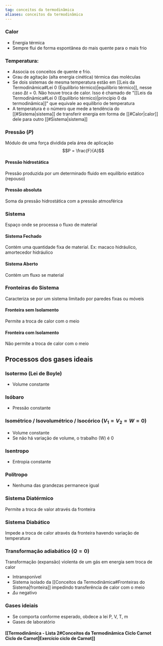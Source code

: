 ```yaml
---
tag: conceitos da termodinâmica
aliases: conceitos da termodinâmica
---
```

### Calor
- Energia térmica
- Sempre flui de forma espontânea do mais quente para o mais frio

### Temperatura:
- Associa os conceitos de quente e frio. 
- Grau de agitação (alta energia cinética) térmica das moléculas
- Se dois sistemas de mesma temperatura estão em [[Leis da Termodinâmica#Lei 0 (Equilíbrio térmico)|equilíbrio térmico]], nesse caso Δt = 0. Não houve troca de calor. Isso é chamado de "[[Leis da Termodinâmica#Lei 0 (Equilíbrio térmico)|princípio 0 da termodinâmica]]" que equivale ao equilíbrio de temperatura
- A temperatura é o número que mede a tendência do [[#Sistema|sistema]] de transferir energia em forma de [[#Calor|calor]] dele para outro [[#Sistema|sistema]]

### Pressão ($P$)
  Módulo de uma força dividida pela área de aplicação
  $$P = \frac{F}{A}$$
#### Pressão hidrostática
  Pressão produzida por um determinado fluido em equilíbrio estático (repouso)

#### Pressão absoluta 
  Soma da pressão hidrostática com a pressão atmosférica

### Sistema
  Espaço onde se processa o fluxo de material

#### Sistema Fechado
  Contém uma quantidade fixa de material.
  Ex: macaco hidráulico, amortecedor hidráulico

#### Sistema Aberto
  Contém um fluxo se material

### Fronteiras do Sistema
Caracteriza se por um sistema limitado por paredes fixas ou móveis

#### Fronteira sem Isolamento
Permite a troca de calor com o meio

#### Fronteira com Isolamento
Não permite a troca de calor com o meio

## Processos dos gases ideais

### Isotermo (Lei de Boyle)
 - Volume constante
### Isóbaro
 - Pressão constante
### Isométrico / Isovolumétrico / Isocórico ($V_1=V_2=W=0$)
- Volume constante
- Se não há variação de volume, o trabalho (W) é 0
### Isentropo
- Entropia constante
### Polítropo
  - Nenhuma das grandezas permanece igual

### Sistema Diatérmico
Permite a troca de valor através da fronteira 

### Sistema Diabático 
Impede a troca de calor através da fronteira havendo variação de temperatura

### Transformação adiabático ($Q=0$)
Transformação (expansão) violenta de um gás em energia sem troca de calor
- Intransponível
- Sistema isolado da [[Conceitos da Termodinâmica#Fronteiras do Sistema|fronteira]] impedindo transferência de calor com o meio
- $\Delta u$ negativo 

### Gases ideiais
 - Se comporta conforme esperado, obdece a lei P, V, T, m
 - Gases de laboratório
 
#### [[Termodinâmica - Lista 2#Conceitos da Termodinâmica Ciclo Carnot Ciclo de Carnot|Exercício ciclo de Carnot]]

